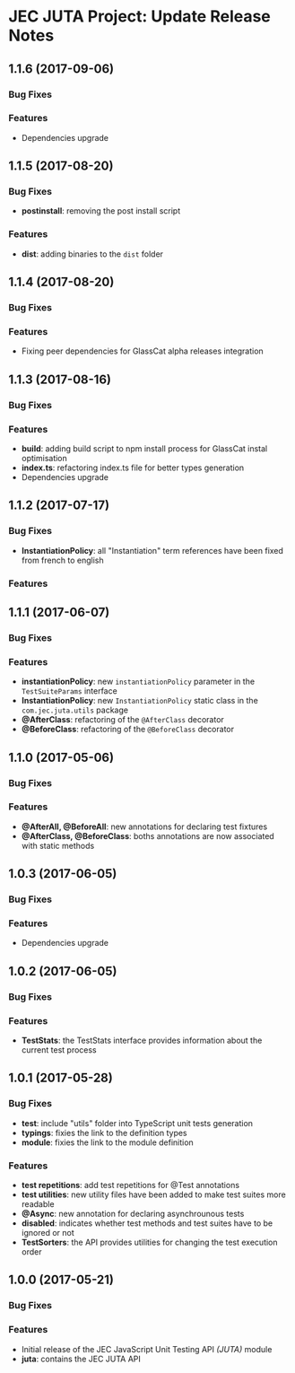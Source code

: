 # JEC JUTA Project: Update Release Notes

<a name="jec-juta-1.1.6"></a>
## **1.1.6** (2017-09-06)

### Bug Fixes

### Features

- Dependencies upgrade

<a name="jec-juta-1.1.5"></a>
## **1.1.5** (2017-08-20)

### Bug Fixes

- **postinstall**: removing the post install script

### Features

- **dist**: adding binaries to the `dist` folder

<a name="jec-juta-1.1.4"></a>
## **1.1.4** (2017-08-20)

### Bug Fixes

### Features

- Fixing peer dependencies for GlassCat alpha releases integration

<a name="jec-juta-1.1.3"></a>
## **1.1.3** (2017-08-16)

### Bug Fixes

### Features

- **build**: adding build script to npm install process for GlassCat instal optimisation
- **index.ts**: refactoring index.ts file for better types generation
- Dependencies upgrade

<a name="jec-juta-1.1.2"></a>
## **1.1.2** (2017-07-17)

### Bug Fixes

- **InstantiationPolicy**: all "Instantiation" term references have been fixed from french to english

### Features

<a name="jec-juta-1.1.1"></a>
## **1.1.1** (2017-06-07)

### Bug Fixes

### Features

- **instantiationPolicy**: new `instantiationPolicy` parameter in the `TestSuiteParams` interface
- **InstantiationPolicy**: new `InstantiationPolicy` static class in the `com.jec.juta.utils` package
- **@AfterClass**: refactoring of the `@AfterClass` decorator
- **@BeforeClass**: refactoring of the `@BeforeClass` decorator

<a name="jec-juta-1.1.0"></a>
## **1.1.0** (2017-05-06)

### Bug Fixes

### Features

- **@AfterAll, @BeforeAll**: new annotations for declaring test fixtures
- **@AfterClass, @BeforeClass**: boths annotations are now associated with static methods

<a name="jec-juta-1.0.3"></a>
## **1.0.3** (2017-06-05)

### Bug Fixes

### Features

- Dependencies upgrade

<a name="jec-juta-1.0.2"></a>
## **1.0.2** (2017-06-05)

### Bug Fixes

### Features

- **TestStats**: the TestStats interface provides information about the current test process

<a name="jec-juta-1.0.1"></a>
## **1.0.1** (2017-05-28)

### Bug Fixes

- **test**: include "utils" folder into TypeScript unit tests generation
- **typings**: fixies the link to the definition types
- **module**: fixies the link to the module definition

### Features

- **test repetitions**: add test repetitions for @Test annotations
- **test utilities**: new utility files have been added to make test suites more readable
- **@Async**: new annotation for declaring asynchrounous tests
- **disabled**: indicates whether test methods and test suites have to be ignored or not
- **TestSorters**: the API provides utilities for changing the test execution order

<a name="jec-juta-1.0.0"></a>
## **1.0.0** (2017-05-21)

### Bug Fixes

### Features

- Initial release of the JEC JavaScript Unit Testing API *(JUTA)* module
- **juta**: contains the JEC JUTA API